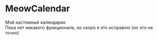 # MeowCalendar
Мой кастомный календарик <br>
Пока нет никакого функционала, но скоро я это исправлю (но это не точно) <br>
